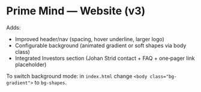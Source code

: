 # Prime Mind — Website (v3)

Adds:
- Improved header/nav (spacing, hover underline, larger logo)
- Configurable background (animated gradient or soft shapes via body class)
- Integrated Investors section (Johan Strid contact + FAQ + one‑pager link placeholder)

To switch background mode: in `index.html` change `<body class="bg-gradient">` to `bg-shapes`.
